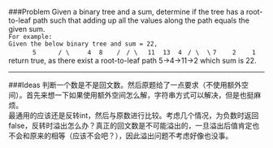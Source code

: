 ###Problem
Given a binary tree and a sum, determine if the tree has a root-to-leaf path such that adding up all the values along the path equals the given sum.  
`For example:`  
`Given the below binary tree and sum = 22,`  
&#160;&#160;&#160;&#160;&#160;&#160;&#160;&#160;&#160;&#160;&#160;&#160;`5`
&#160;&#160;&#160;&#160;&#160;&#160;&#160;&#160;&#160;&#160;`/`&#160;&#160;`\`
&#160;&#160;&#160;&#160;&#160;&#160;&#160;&#160;`4`&#160;&#160;&#160;&#160;`8`
&#160;&#160;&#160;&#160;&#160;&#160;`/`&#160;&#160;&#160;`/`&#160;&#160;`\`
&#160;&#160;&#160;&#160;`11`&#160;&#160;&#160;&#160;`13`&#160;&#160;&#160;&#160;`4`
&#160;&#160;`/`&#160;&#160;`\`&#160;&#160;&#160;&#160;`\`
`7`&#160;&#160;&#160;&#160;&#160;&#160;&#160;&#160;`2`&#160;&#160;&#160;&#160;&#160;&#160;&#160;&#160;`1`
return true, as there exist a root-to-leaf path 5->4->11->2 which sum is 22.

---

###Ideas
判断一个数是不是回文数。然后原题给了一点要求（不使用额外空间）。首先来想一下如果使用额外空间怎么解，字符串方式可以解决，但是也挺麻烦。  
最通用的应该还是反转int，然后与原数进行比较。考虑几个情况，为负数时返回false，反转时溢出怎么办？真正的回文数是不可能溢出的，一旦溢出后值肯定也不会和原来的相等（应该不会吧？），因此溢出问题不考虑好像也没事。
